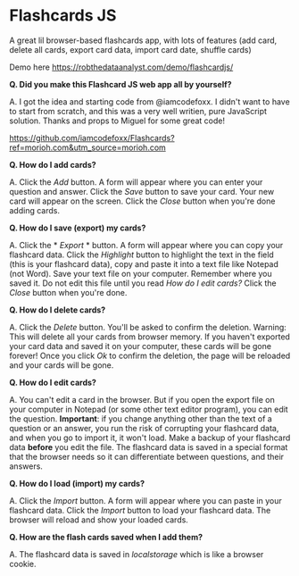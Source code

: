 # Flashcards JS

A great lil browser-based flashcards app, with lots of features (add card, delete all cards, export card data, import card date, shuffle cards)

Demo here https://robthedataanalyst.com/demo/flashcardjs/

**Q. Did you make this Flashcard JS web app all by yourself?**

A. I got the idea and starting code from @iamcodefoxx. I didn't want to have to start from scratch, and this was a very well writien, pure JavaScript solution. Thanks and props to Miguel for some great code!

https://github.com/iamcodefoxx/Flashcards?ref=morioh.com&utm_source=morioh.com

**Q. How do I add cards?**

A. Click the *Add* button. A form will appear where you can enter your question and answer. Click the *Save* button to save your card. Your new card will appear on the screen.  Click the *Close* button when you're done adding cards.

**Q. How do I save (export) my cards?**

A. Click the * *Export* * button. A form will appear where you can copy your flashcard data. Click the *Highlight* button to highlight the text in the field (this is your flashcard data), copy and paste it into a text file like Notepad (not Word). Save your text file on your computer. Remember where you saved it. Do not edit this file until you read *How do I edit cards?* Click the *Close* button when you're done.
                    
**Q. How do I delete cards?**

A. Click the *Delete* button. You'll be asked to confirm the deletion. Warning: This will delete all your cards from browser memory. If you haven't exported your card data and saved it on your computer, these cards will be gone forever! Once you click *Ok* to confirm the deletion, the page will be reloaded and your cards will be gone.
          
**Q. How do I edit cards?**

A. You can't edit a card in the browser. But if you open the export file on your computer in Notepad (or some other text editor program), you can edit the question. **Important**: if you change anything other than the text of a question or an answer, you run the risk of corrupting your flashcard data, and when you go to import it, it won't load. Make a backup of your flashcard data **before** you edit the file. The flashcard data is saved in a special format that the browser needs so it can differentiate between questions, and their answers.
          
**Q. How do I load (import) my cards?**

A. Click the *Import* button. A form will appear where you can paste in your flashcard data. Click the *Import* button to load your flashcard data. The browser will reload and show your loaded cards.
          
**Q. How are the flash cards saved when I add them?**

A. The flashcard data is saved in *localstorage* which is like a browser cookie.

